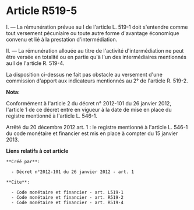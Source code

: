 # Article R519-5

I. ― La rémunération prévue au I de l'article L. 519-1 doit s'entendre comme tout versement pécuniaire ou toute autre forme
d'avantage économique convenu et lié à la prestation d'intermédiation. 

II. ― La rémunération allouée au titre de l'activité d'intermédiation ne peut être versée en totalité ou en partie qu'à l'un
des intermédiaires mentionnés au I de l'article R. 519-4. 

La disposition ci-dessus ne fait pas obstacle au versement d'une commission d'apport aux indicateurs mentionnés au 2° de
l'article R. 519-2.

**Nota:**

Conformément à l'article 2 du décret n° 2012-101 du 26 janvier 2012, l'article 1 de ce décret entre en vigueur à la date de
mise en place du registre mentionné à l'article L. 546-1. 

Arrêté du 20 décembre 2012 art. 1 : le registre mentionné à l'article L. 546-1 du code monétaire et financier est  mis en
place  à compter du 15 janvier 2013.

**Liens relatifs à cet article**

	**Créé par**:

	  - Décret n°2012-101 du 26 janvier 2012 - art. 1

	**Cite**:

	  - Code monétaire et financier - art. L519-1
	  - Code monétaire et financier - art. R519-2
	  - Code monétaire et financier - art. R519-4
